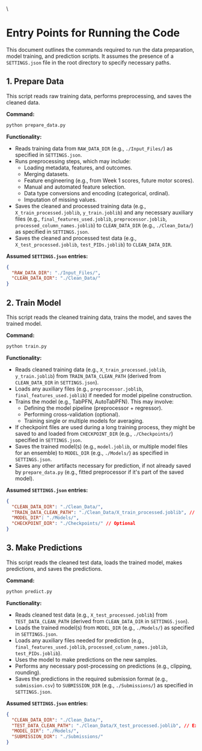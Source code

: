 \
# Entry Points for Running the Code

This document outlines the commands required to run the data preparation, model training, and prediction scripts. It assumes the presence of a `SETTINGS.json` file in the root directory to specify necessary paths.

## 1. Prepare Data

This script reads raw training data, performs preprocessing, and saves the cleaned data.

**Command:**
```bash
python prepare_data.py
```

**Functionality:**
- Reads training data from `RAW_DATA_DIR` (e.g., `./Input_Files/`) as specified in `SETTINGS.json`.
- Runs preprocessing steps, which may include:
    - Loading metadata, features, and outcomes.
    - Merging datasets.
    - Feature engineering (e.g., from Week 1 scores, future motor scores).
    - Manual and automated feature selection.
    - Data type conversions and encoding (categorical, ordinal).
    - Imputation of missing values.
- Saves the cleaned and processed training data (e.g., `X_train_processed.joblib`, `y_train.joblib`) and any necessary auxiliary files (e.g., `final_features_used.joblib`, `preprocessor.joblib`, `processed_column_names.joblib`) to `CLEAN_DATA_DIR` (e.g., `./Clean_Data/`) as specified in `SETTINGS.json`.
- Saves the cleaned and processed test data (e.g., `X_test_processed.joblib`, `test_PIDs.joblib`) to `CLEAN_DATA_DIR`.

**Assumed `SETTINGS.json` entries:**
```json
{
  "RAW_DATA_DIR": "./Input_Files/",
  "CLEAN_DATA_DIR": "./Clean_Data/"
}
```

## 2. Train Model

This script reads the cleaned training data, trains the model, and saves the trained model.

**Command:**
```bash
python train.py
```

**Functionality:**
- Reads cleaned training data (e.g., `X_train_processed.joblib`, `y_train.joblib`) from `TRAIN_DATA_CLEAN_PATH` (derived from `CLEAN_DATA_DIR` in `SETTINGS.json`).
- Loads any auxiliary files (e.g., `preprocessor.joblib`, `final_features_used.joblib`) if needed for model pipeline construction.
- Trains the model (e.g., TabPFN, AutoTabPFN). This may involve:
    - Defining the model pipeline (preprocessor + regressor).
    - Performing cross-validation (optional).
    - Training single or multiple models for averaging.
- If checkpoint files are used during a long training process, they might be saved to and loaded from `CHECKPOINT_DIR` (e.g., `./Checkpoints/`) specified in `SETTINGS.json`.
- Saves the trained model(s) (e.g., `model.joblib`, or multiple model files for an ensemble) to `MODEL_DIR` (e.g., `./Models/`) as specified in `SETTINGS.json`.
- Saves any other artifacts necessary for prediction, if not already saved by `prepare_data.py` (e.g., fitted preprocessor if it's part of the saved model).

**Assumed `SETTINGS.json` entries:**
```json
{
  "CLEAN_DATA_DIR": "./Clean_Data/",
  "TRAIN_DATA_CLEAN_PATH": "./Clean_Data/X_train_processed.joblib", // Example
  "MODEL_DIR": "./Models/",
  "CHECKPOINT_DIR": "./Checkpoints/" // Optional
}
```

## 3. Make Predictions

This script reads the cleaned test data, loads the trained model, makes predictions, and saves the predictions.

**Command:**
```bash
python predict.py
```

**Functionality:**
- Reads cleaned test data (e.g., `X_test_processed.joblib`) from `TEST_DATA_CLEAN_PATH` (derived from `CLEAN_DATA_DIR` in `SETTINGS.json`).
- Loads the trained model(s) from `MODEL_DIR` (e.g., `./Models/`) as specified in `SETTINGS.json`.
- Loads any auxiliary files needed for prediction (e.g., `final_features_used.joblib`, `processed_column_names.joblib`, `test_PIDs.joblib`).
- Uses the model to make predictions on the new samples.
- Performs any necessary post-processing on predictions (e.g., clipping, rounding).
- Saves the predictions in the required submission format (e.g., `submission.csv`) to `SUBMISSION_DIR` (e.g., `./Submissions/`) as specified in `SETTINGS.json`.

**Assumed `SETTINGS.json` entries:**
```json
{
  "CLEAN_DATA_DIR": "./Clean_Data/",
  "TEST_DATA_CLEAN_PATH": "./Clean_Data/X_test_processed.joblib", // Example
  "MODEL_DIR": "./Models/",
  "SUBMISSION_DIR": "./Submissions/"
}
```

